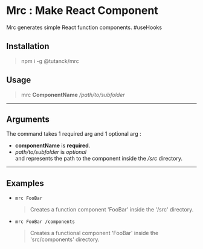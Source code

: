 # Mrc : Make React Component

Mrc generates simple React function components. #useHooks

## Installation

> npm i -g @tutanck/mrc


## Usage

> mrc __ComponentName__ _/path/to/subfolder_

---


## Arguments

The command takes 1 required arg and 1 optional arg : 

- __componentName__ is __required__.
- _path/to/subfolder_ is _optional_     
    and represents the path to the component inside the _/src_ directory.

---

## Examples

- `mrc FooBar`

  > Creates a function component 'FooBar' inside the '/src' directory.

- `mrc FooBar /components`

  > Creates a functional component 'FooBar' inside the 'src/components' directory.
